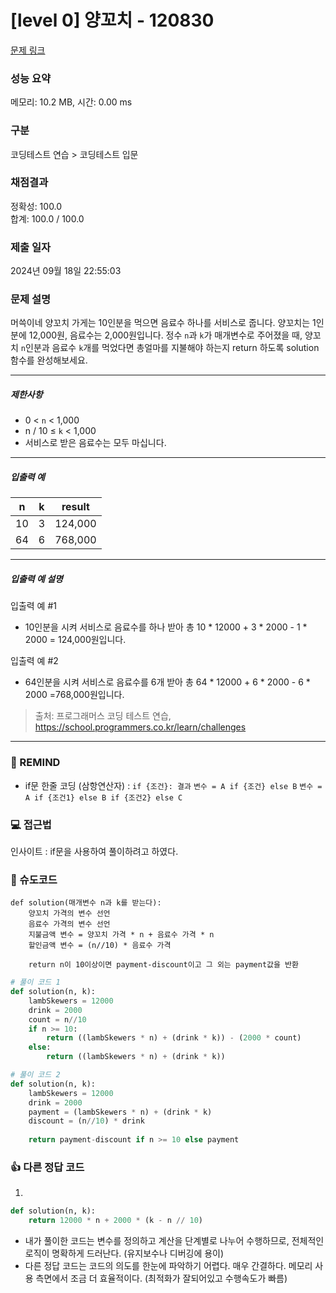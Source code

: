 # [level 0] 양꼬치 - 120830 

[문제 링크](https://school.programmers.co.kr/learn/courses/30/lessons/120830) 

### 성능 요약

메모리: 10.2 MB, 시간: 0.00 ms

### 구분

코딩테스트 연습 > 코딩테스트 입문

### 채점결과

정확성: 100.0<br/>합계: 100.0 / 100.0

### 제출 일자

2024년 09월 18일 22:55:03

### 문제 설명

<p>머쓱이네 양꼬치 가게는 10인분을 먹으면 음료수 하나를 서비스로 줍니다. 양꼬치는 1인분에 12,000원, 음료수는 2,000원입니다. 정수 <code>n</code>과 <code>k</code>가 매개변수로 주어졌을 때, 양꼬치 <code>n</code>인분과 음료수 <code>k</code>개를 먹었다면 총얼마를 지불해야 하는지 return 하도록 solution 함수를 완성해보세요.</p>

<hr>

<h5>제한사항</h5>

<ul>
<li>0 &lt; <code>n</code> &lt; 1,000</li>
<li>n / 10 ≤ <code>k</code> &lt; 1,000</li>
<li>서비스로 받은 음료수는 모두 마십니다.</li>
</ul>

<hr>

<h5>입출력 예</h5>
<table class="table">
        <thead><tr>
<th>n</th>
<th>k</th>
<th>result</th>
</tr>
</thead>
        <tbody><tr>
<td>10</td>
<td>3</td>
<td>124,000</td>
</tr>
<tr>
<td>64</td>
<td>6</td>
<td>768,000</td>
</tr>
</tbody>
      </table>
<hr>

<h5>입출력 예 설명</h5>

<p>입출력 예 #1</p>

<ul>
<li>10인분을 시켜 서비스로 음료수를 하나 받아 총 10 * 12000 + 3 * 2000 - 1 * 2000 = 124,000원입니다.</li>
</ul>

<p>입출력 예 #2</p>

<ul>
<li>64인분을 시켜 서비스로 음료수를 6개 받아 총 64 * 12000 + 6 * 2000 - 6 * 2000 =768,000원입니다.</li>
</ul>


> 출처: 프로그래머스 코딩 테스트 연습, https://school.programmers.co.kr/learn/challenges
---
### 🤔 REMIND
- if문 한줄 코딩 (삼항연산자) : `if {조건}: 결과` `변수 = A if {조건} else B` `변수 = A if {조건1} else B if {조건2} else C`

### 💻 접근법
인사이트 : if문을 사용하여 풀이하려고 하였다.

### 📝 슈도코드
```
def solution(매개변수 n과 k를 받는다):
    양꼬치 가격의 변수 선언
    음료수 가격의 변수 선언
    지불금액 변수 = 양꼬치 가격 * n + 음료수 가격 * n
    할인금액 변수 = (n//10) * 음료수 가격

    return n이 10이상이면 payment-discount이고 그 외는 payment값을 반환
```
```python
# 풀이 코드 1
def solution(n, k):
    lambSkewers = 12000
    drink = 2000
    count = n//10
    if n >= 10:
        return ((lambSkewers * n) + (drink * k)) - (2000 * count)
    else:
        return ((lambSkewers * n) + (drink * k))
```
```python
# 풀이 코드 2
def solution(n, k):
    lambSkewers = 12000
    drink = 2000
    payment = (lambSkewers * n) + (drink * k)
    discount = (n//10) * drink
    
    return payment-discount if n >= 10 else payment
```

### 👍 다른 정답 코드
1.
```python
def solution(n, k):
    return 12000 * n + 2000 * (k - n // 10)
```
- 내가 풀이한 코드는 변수를 정의하고 계산을 단계별로 나누어 수행하므로, 전체적인 로직이 명확하게 드러난다. (유지보수나 디버깅에 용이)
- 다른 정답 코드는 코드의 의도를 한눈에 파악하기 어렵다. 매우 간결하다. 메모리 사용 측면에서 조금 더 효율적이다. (최적화가 잘되어있고 수행속도가 빠름) 
